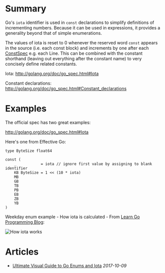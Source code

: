 # Summary

Go's ` iota ` identifier is used in ` const ` declarations to simplify definitions of incrementing numbers. Because it can be used in expressions, it provides a generality beyond that of simple enumerations.

The values of iota is reset to 0 whenever the reserved word ` const ` appears in the source (i.e. each const block) and increments by one after each [ConstSpec](https://golang.org/ref/spec#ConstSpec) e.g. each Line.  This can be combined with the constant shorthand (leaving out everything after the constant name) to very concisely define related constants.

Iota: http://golang.org/doc/go_spec.html#Iota

Constant declarations: http://golang.org/doc/go_spec.html#Constant_declarations

# Examples

The official spec has two great examples:

http://golang.org/doc/go_spec.html#Iota

Here's one from Effective Go:

```
type ByteSize float64

const (
	_           = iota // ignore first value by assigning to blank identifier
	KB ByteSize = 1 << (10 * iota)
	MB
	GB
	TB
	PB
	EB
	ZB
	YB
)
```

Weekday enum example - How iota is calculated - From [Learn Go Programming Blog](https://blog.learngoprogramming.com):

![How iota works](https://cdn-images-1.medium.com/max/2000/1*sfAHT3zk-WjxSDRIDMpdaA.gif)

# Articles

* [Ultimate Visual Guide to Go Enums and Iota](https://blog.learngoprogramming.com/golang-const-type-enums-iota-bc4befd096d3) _2017-10-09_